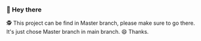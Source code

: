 ### :pushpin: Hey there
:detective: This project can be find in Master branch, please make sure to go there. It's just chose Master branch in main branch.
:smile: Thanks.
